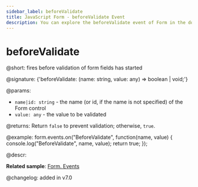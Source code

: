 ```yaml
---
sidebar_label: beforeValidate
title: JavaScript Form - beforeValidate Event 
description: You can explore the beforeValidate event of Form in the documentation of the DHTMLX JavaScript UI library. Browse developer guides and API reference, try out code examples and live demos, and download a free 30-day evaluation version of DHTMLX Suite 7.
---
```


# beforeValidate

@short: fires before validation of form fields has started

@signature: {'beforeValidate: (name: string, value: any) => boolean | void;'}

@params:
- `name|id: string` - the name (or id, if the name is not specified) of the Form control
- `value: any` - the value to be validated

@returns:
Return `false` to prevent validation; otherwise, `true`.

@example:
form.events.on("BeforeValidate", function(name, value) {
    console.log("BeforeValidate", name, value); 
    return true;
});

@descr:

**Related sample**: [Form. Events](https://snippet.dhtmlx.com/vyipsaoa)

@changelog: added in v7.0

[comment]: # (@relatedapi: form/api/form_validate_method.md)
